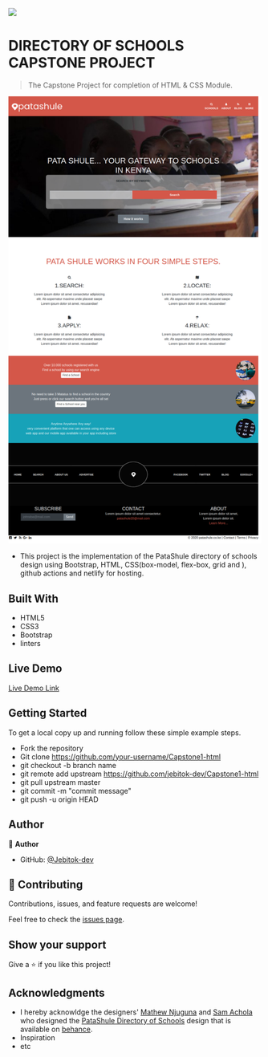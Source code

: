 ![](https://img.shields.io/badge/Microverse-blueviolet)

# DIRECTORY OF SCHOOLS CAPSTONE PROJECT

> The Capstone Project for completion of HTML & CSS Module.

![screenshot](./assets/images/homescr.png)

<!-- Additional description about the project and its features. -->

- This project is the implementation of the PataShule directory of schools design using Bootstrap, HTML, CSS(box-model, flex-box, grid and ), github actions and netlify for hosting.

## Built With

- HTML5
- CSS3
- Bootstrap
- linters

## Live Demo

[Live Demo Link](https://patashule-capstone.netlify.app/)

## Getting Started

To get a local copy up and running follow these simple example steps.

- Fork the repository
- Git clone https://github.com/your-username/Capstone1-html
- git checkout -b branch name
- git remote add upstream https://github.com/jebitok-dev/Capstone1-html
- git pull upstream master
- git commit -m "commit message"
- git push -u origin HEAD

## Author

👤 **Author**

- GitHub: [@Jebitok-dev](https://github.com/Jebitok-dev)

## 🤝 Contributing

Contributions, issues, and feature requests are welcome!

Feel free to check the [issues page](issues/).

## Show your support

Give a ⭐️ if you like this project!

## Acknowledgments

- I hereby acknowldge the designers' [Mathew Njuguna](https://www.behance.net/mathewnjuguna) and [Sam Achola](https://www.behance.net/aweSam) who designed the [PataShule Directory of Schools](https://www.behance.net/gallery/25563385/PatashuleKE) design that is available on [behance](behance.com).
- Inspiration
- etc

<!-- ## 📝 License -->

<!-- This project is [MIT](lic.url) licensed. -->
